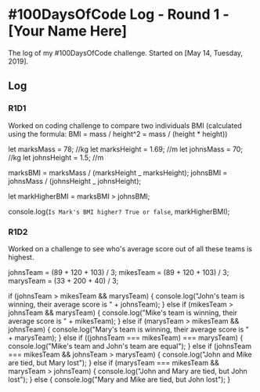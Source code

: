 # #100DaysOfCode Log - Round 1 - [Your Name Here]

The log of my #100DaysOfCode challenge. Started on [May 14, Tuesday, 2019].

## Log

### R1D1

Worked on coding challenge to compare two individuals BMI (calculated using the formula: BMI = mass / height^2 = mass / (height \* height))

let marksMass = 78; //kg
let marksHeight = 1.69; //m
let johnsMass = 70; //kg
let johnsHeight = 1.5; //m

marksBMI = marksMass / (marksHeight _ marksHeight);
johnsBMI = johnsMass / (johnsHeight _ johnsHeight);

let markHigherBMI = marksBMI > johnsBMI;

console.log(`Is Mark's BMI higher? True or false`, markHigherBMI);

### R1D2

Worked on a challenge to see who's average score out of all these teams is highest.

johnsTeam = (89 + 120 + 103) / 3;
mikesTeam = (89 + 120 + 103) / 3;
marysTeam = (33 + 200 + 40) / 3;

if (johnsTeam > mikesTeam && marysTeam) {
console.log("John's team is winning, their average score is " + johnsTeam);
} else if (mikesTeam > johnsTeam && marysTeam) {
console.log("Mike's team is winning, their average score is " + mikesTeam);
} else if (marysTeam > mikesTeam && johnsTeam) {
console.log("Mary's team is winning, their average score is " + marysTeam);
} else if ((johnsTeam === mikesTeam) === marysTeam) {
console.log("Mike's team and John's team are equal");
} else if (johnsTeam === mikesTeam && johnsTeam > marysTeam) {
console.log("John and Mike are tied, but Mary lost");
} else if (marysTeam === mikesTeam && marysTeam > johnsTeam) {
console.log("John and Mary are tied, but John lost");
} else {
console.log("Mary and Mike are tied, but John lost");
}

